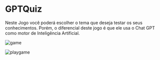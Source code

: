 # GPTQuiz
Neste Jogo você poderá escolher o tema que deseja testar os seus conhecimentos.
Porém, o diferencial deste jogo é que ele usa o Chat GPT como motor de Inteligência Artificial.

![game](https://github.com/elieserDev/gptquiz/blob/main/gptquiz.png?raw=true)

![playgame](https://github.com/elieserDev/gptquiz/blob/main/playgame.png?raw=true)
